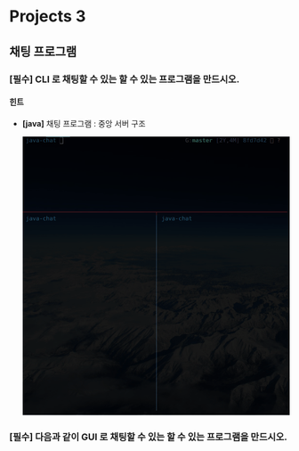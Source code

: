 # Projects 3

## 채팅 프로그램 

### **[필수]** **CLI** 로 채팅할 수 있는 할 수 있는 프로그램을 만드시오.

#### 힌트 

- **[java]** 채팅 프로그램 : 중앙 서버 구조 

  ![java-chat](java-chat.gif)

### **[필수]** 다음과 같이 **GUI** 로 채팅할 수 있는 할 수 있는 프로그램을 만드시오.
